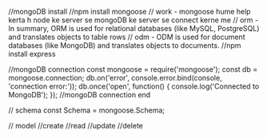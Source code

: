 //mongoDB install
//npm install mongoose
// work - mongoose hume help kerta h node ke server se mongoDB ke server se connect kerne me 
// orm - In summary, ORM is used for relational databases (like MySQL, PostgreSQL) and translates objects to table rows
// odm - ODM is used for document databases (like MongoDB) and translates objects to documents.
//npm install express

//mongoDB connection
const mongoose = require('mongoose');
const db = mongoose.connection;
db.on('error', console.error.bind(console, 'connection error:'));
db.once('open', function() {
    console.log('Connected to MongoDB');
    });
//mongoDB connection end


// schema
const Schema = mongoose.Schema;


// model
//create 
//read
//update
//delete

